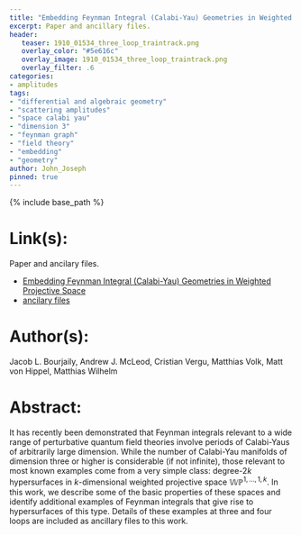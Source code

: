 ```yaml
---
title: "Embedding Feynman Integral (Calabi-Yau) Geometries in Weighted Projective Space"
excerpt: Paper and ancillary files.
header:
   teaser: 1910_01534_three_loop_traintrack.png
   overlay_color: "#5e616c"
   overlay_image: 1910_01534_three_loop_traintrack.png
   overlay_filter: .6
categories:
- amplitudes
tags:
- "differential and algebraic geometry"
- "scattering amplitudes"
- "space calabi yau"
- "dimension 3"
- "feynman graph"
- "field theory"
- "embedding"
- "geometry"
author: John_Joseph
pinned: true
---
```

{% include base_path %}

# Link(s):
Paper and ancilary files.
  * [Embedding Feynman Integral (Calabi-Yau) Geometries in Weighted Projective Space](https://arxiv.org/abs/1910.01534)
  * [ancilary files](https://arxiv.org/src/1910.01534/anc)

# Author(s):
Jacob L. Bourjaily, Andrew J. McLeod, Cristian Vergu, Matthias Volk, Matt von Hippel, Matthias Wilhelm

# Abstract:
It has recently been demonstrated that Feynman integrals relevant to a wide range of perturbative quantum field theories involve periods of Calabi-Yaus of arbitrarily large dimension. While the number of Calabi-Yau manifolds of dimension three or higher is considerable (if not infinite), those relevant to most known examples come from a very simple class: degree-$2k$ hypersurfaces in $k$-dimensional weighted projective space $\mathbb{WP}^{1,\ldots,1,k}$. In this work, we describe some of the basic properties of these spaces and identify additional examples of Feynman integrals that give rise to hypersurfaces of this type. Details of these examples at three and four loops are included as ancillary files to this work.